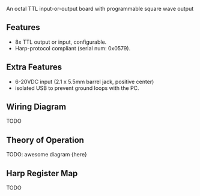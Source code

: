 An octal TTL input-or-output board with programmable square wave output

## Features
* 8x TTL output or input, configurable.
* Harp-protocol compliant (serial num: 0x0579).

## Extra Features
* 6-20VDC input (2.1 x 5.5mm barrel jack, positive center)
* isolated USB to prevent ground loops with the PC.

## Wiring Diagram
TODO


## Theory of Operation
TODO: awesome diagram {here}

## Harp Register Map
TODO

